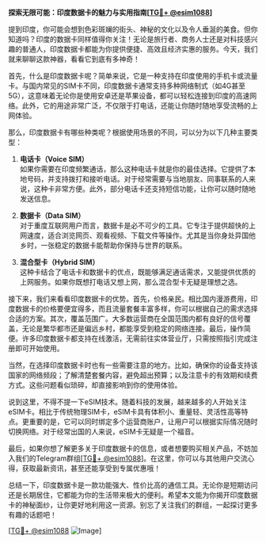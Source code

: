 **探索无限可能：印度数据卡的魅力与实用指南[[TG💪+ @esim1088](https://t.me/s/esim1088)]**

提到印度，你可能会想到色彩斑斓的街头、神秘的文化以及令人垂涎的美食。但你知道吗？印度的数据卡同样值得你关注！无论是旅行者、商务人士还是对科技感兴趣的普通人，印度数据卡都能为你提供便捷、高效且经济实惠的服务。今天，我们就来聊聊这款神器，看看它到底有多神奇！

首先，什么是印度数据卡呢？简单来说，它是一种支持在印度使用的手机卡或流量卡。与国内常见的SIM卡不同，印度数据卡通常支持多种网络制式（如4G甚至5G），这意味着无论你是使用安卓还是苹果设备，都可以轻松连接到印度的高速网络。此外，它的用途非常广泛，不仅限于打电话，还能让你随时随地享受流畅的上网体验。

那么，印度数据卡有哪些种类呢？根据使用场景的不同，可以分为以下几种主要类型：

1. **电话卡（Voice SIM）**  
   如果你需要在印度频繁通话，那么这种电话卡就是你的最佳选择。它提供了本地号码，并支持拨打和接听电话。对于经常需要与当地朋友、同事联系的人来说，这种卡非常方便。此外，部分电话卡还支持短信功能，让你可以随时随地发送信息。

2. **数据卡（Data SIM）**  
   对于重度互联网用户而言，数据卡是必不可少的工具。它专注于提供超快的上网速度，适合浏览网页、观看视频、下载文件等操作。尤其是当你身处异国他乡时，一张稳定的数据卡能帮助你保持与世界的联系。

3. **混合型卡（Hybrid SIM）**  
   这种卡结合了电话卡和数据卡的优点，既能够满足通话需求，又能提供优质的上网服务。如果你既想打电话又想上网，那么混合型卡无疑是理想之选。

接下来，我们来看看印度数据卡的优势。首先，价格亲民。相比国内漫游费用，印度数据卡的价格要便宜得多，而且流量套餐丰富多样，你可以根据自己的需求选择合适的方案。其次，覆盖范围广。大多数运营商在全国范围内都有良好的信号覆盖，无论是繁华都市还是偏远乡村，都能享受到稳定的网络连接。最后，操作简便。许多印度数据卡都支持在线激活，无需前往实体营业厅，只需按照指引完成注册即可开始使用。

当然，在选择印度数据卡时也有一些需要注意的地方。比如，确保你的设备支持该国家的网络频段；了解清楚套餐内容，避免超出预算；以及注意卡的有效期和续费方式。这些问题看似琐碎，却直接影响到你的使用体验。

说到这里，不得不提一下eSIM技术。随着科技的发展，越来越多的人开始关注eSIM卡。相比于传统物理SIM卡，eSIM卡具有体积小、重量轻、灵活性高等特点。更重要的是，它可以同时绑定多个运营商账户，让用户可以根据实际情况随时切换网络。对于经常出国的人来说，eSIM卡无疑是一个福音。

最后，如果你想了解更多关于印度数据卡的信息，或者想要购买相关产品，不妨加入我们的Telegram群组[[TG💪+ @esim1088](https://t.me/s/esim1088)]。在这里，你可以与其他用户交流心得，获取最新资讯，甚至还能享受到专属优惠哦！

总结一下，印度数据卡是一款功能强大、性价比高的通信工具。无论你是短期访问还是长期居住，它都能为你的生活带来极大的便利。希望本文能为你揭开印度数据卡的神秘面纱，让你更好地利用这一资源。别忘了关注我们的群组，一起探讨更多有趣的话题吧！

[[TG💪+ @esim1088](https://t.me/s/esim1088) ![Image](https://i.postimg.cc/4NQfJmqS/Snipaste-2025-05-13-00-14-12.png)]